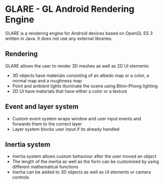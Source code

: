 # GLARE - GL Android Rendering Engine
GLARE is a rendering engine for Android devices based on OpenGL ES 3 written in Java. It does not use any external libraries.
## Rendering
GLARE allows the user to render 3D meshes as well as 2D UI elements:
- 3D objects have materials consisting of an albedo map or a color, a normal map and a roughness map
- Point and ambient lights illuminate the scene using Blinn-Phong lighting
- 2D UI have materials that have either a color or a texture

## Event and layer system
- Custom event system wraps window and user input events and forwards them to the correct layer
- Layer system blocks user input if its already handled

## Inertia system
- Inertia system allows custom behaviour after the user moved an object
- The length of the inertia as well as the form can be customized by using different mathematical functions
- Inertia can be added to 3D objects as well as UI elements or camera controls
